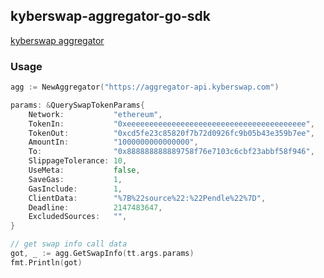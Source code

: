## kyberswap-aggregator-go-sdk


[kyberswap aggregator](https://docs.kyberswap.com/kyberswap-solutions/kyberswap-aggregator/aggregator-api-specification/evm-swaps)

### Usage

```go
agg := NewAggregator("https://aggregator-api.kyberswap.com")

params: &QuerySwapTokenParams{
    Network:           "ethereum",
    TokenIn:           "0xeeeeeeeeeeeeeeeeeeeeeeeeeeeeeeeeeeeeeeee",
    TokenOut:          "0xcd5fe23c85820f7b72d0926fc9b05b43e359b7ee",
    AmountIn:          "1000000000000000",
    To:                "0x888888888889758f76e7103c6cbf23abbf58f946",
    SlippageTolerance: 10,
    UseMeta:           false,
    SaveGas:           1,
    GasInclude:        1,
    ClientData:        "%7B%22source%22:%22Pendle%22%7D",
    Deadline:          2147483647,
    ExcludedSources:   "",
}

// get swap info call data
got, _ := agg.GetSwapInfo(tt.args.params)
fmt.Println(got)
```


